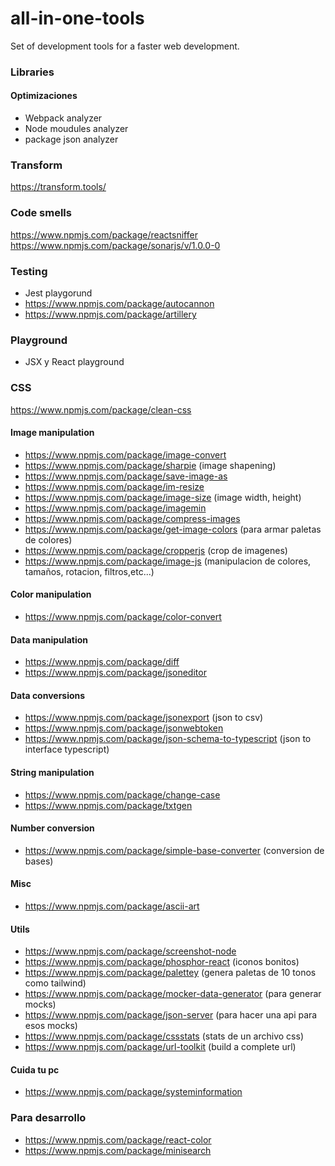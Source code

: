 # all-in-one-tools
Set of development tools for a faster web development.


### Libraries

#### Optimizaciones
- Webpack analyzer
- Node moudules analyzer
- package json analyzer

### Transform
https://transform.tools/

### Code smells
https://www.npmjs.com/package/reactsniffer
https://www.npmjs.com/package/sonarjs/v/1.0.0-0

### Testing
- Jest playgorund
- https://www.npmjs.com/package/autocannon
- https://www.npmjs.com/package/artillery

### Playground
- JSX y React playground

### CSS
https://www.npmjs.com/package/clean-css

#### Image manipulation
- https://www.npmjs.com/package/image-convert
- https://www.npmjs.com/package/sharpie (image shapening)
- https://www.npmjs.com/package/save-image-as
- https://www.npmjs.com/package/im-resize
- https://www.npmjs.com/package/image-size (image width, height)
- https://www.npmjs.com/package/imagemin
- https://www.npmjs.com/package/compress-images
- https://www.npmjs.com/package/get-image-colors (para armar paletas de colores)
- https://www.npmjs.com/package/cropperjs (crop de imagenes)
- https://www.npmjs.com/package/image-js (manipulacion de colores, tamaños, rotacion, filtros,etc...)

#### Color manipulation
- https://www.npmjs.com/package/color-convert

#### Data manipulation
- https://www.npmjs.com/package/diff
- https://www.npmjs.com/package/jsoneditor

#### Data conversions
- https://www.npmjs.com/package/jsonexport (json to csv)
- https://www.npmjs.com/package/jsonwebtoken
- https://www.npmjs.com/package/json-schema-to-typescript (json to interface typescript)

#### String manipulation
- https://www.npmjs.com/package/change-case
- https://www.npmjs.com/package/txtgen

#### Number conversion
- https://www.npmjs.com/package/simple-base-converter (conversion de bases)

#### Misc
- https://www.npmjs.com/package/ascii-art

#### Utils
- https://www.npmjs.com/package/screenshot-node
- https://www.npmjs.com/package/phosphor-react (iconos bonitos)
- https://www.npmjs.com/package/palettey (genera paletas de 10 tonos como tailwind)
- https://www.npmjs.com/package/mocker-data-generator (para generar mocks)
- https://www.npmjs.com/package/json-server (para hacer una api para esos mocks)
- https://www.npmjs.com/package/cssstats (stats de un archivo css)
- https://www.npmjs.com/package/url-toolkit (build a complete url)

#### Cuida tu pc
- https://www.npmjs.com/package/systeminformation


### Para desarrollo
- https://www.npmjs.com/package/react-color
- https://www.npmjs.com/package/minisearch
